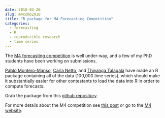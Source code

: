 ```yaml
---
date: 2018-03-26
slug: m4comp2018
title: "R package for M4 Forecasting Competition"
categories:
  - forecasting
  - R
  - reproducible research
  - time series
---
```


The [M4 forecasting competition](https://www.m4.unic.ac.cy/) is well under-way, and a few of my PhD students have been working on submissions.

[Pablo Montero-Manso](https://github.com/pmontman), [Carla Netto](https://github.com/carlanetto), and [Thiyanga Talagala](https://acems.org.au/our-people/thiyanga-talagala) have made an R package containing all of the data (100,000 time series), which should make it substantially easier for other contestants to load the data into R in order to compute forecasts.

Grab the package from this [github repository](https://github.com/carlanetto/M4comp2018).

For more details about the M4 competition see [this post](/hyndsight/m4competition/) or go to the [M4 website](https://www.m4.unic.ac.cy/).
